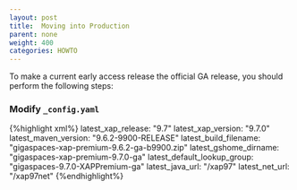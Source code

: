 ```yaml
---
layout: post
title:  Moving into Production
parent: none
weight: 400
categories: HOWTO
---
```



To make a current early access release the official GA release, you should perform the following steps: 

### Modify `_config.yaml`

{%highlight xml%}
latest_xap_release: "9.7"
latest_xap_version: "9.7.0"
latest_maven_version: "9.6.2-9900-RELEASE"
latest_build_filename: "gigaspaces-xap-premium-9.6.2-ga-b9900.zip"
latest_gshome_dirname: "gigaspaces-xap-premium-9.7.0-ga"
latest_default_lookup_group: "gigaspaces-9.7.0-XAPPremium-ga"
latest_java_url: "/xap97"
latest_net_url: "/xap97net"
{%endhighlight%}



